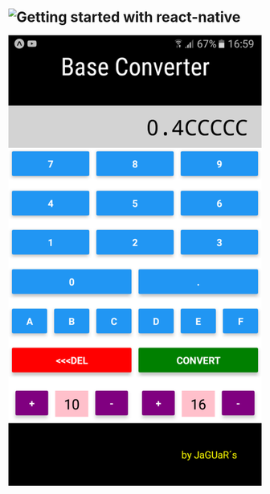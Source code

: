<h1 margin="0 auto">Getting started with react-native<img src="https://github.com/AndresHF/First-react-native-
<h2>Welcome</h2>
<h3>This app was made to learn and practice react-native</h3>
This app is just a base ( 2-16 ) to base ( 2-16 ) converter. I know there is thousands of apps like this, but I just wanted to try this using react native.
To check the app on your mobile, you need to have an Expo.io account and the Expo for android app installed.
To run in your mobile, please visit https://expo.io/@jaguars/base-converter .

<h2>What are you going to find here?</h2>

<ul>
  <li>Basic react-native implementation</li>
  <li>Basic react-native-easy-grid usage</li>
  <li>Functional functionality implementation</li>
</ul>
app/blob/master/assets/icon.png?raw=true" style="float:left"/></h1>

<img src="https://github.com/AndresHF/First-react-native-app/blob/master/assets/screenshot.png?raw=true"/>


